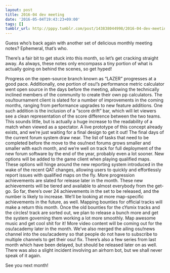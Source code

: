 ```yaml
---
layout: post
title: 2016-04 dev meeting
date: '2016-05-04T19:43:23+09:00'
tags: []
tumblr_url: http://pppy.tumblr.com/post/143838044998/2016-04-dev-meeting
---
```

Guess who’s back again with another set of delicious monthly meeting notes? Ephemeral, that’s who.

There’s a fair bit to get stuck into this month, so let’s get cracking straight away. As always, these notes only encompass a tiny portion of what is actually going on behind the scenes, so get hyped!



Progress on the open-source branch known as “LAZER” progresses at a good pace. Additionally, one portion of osu!’s performance metric calculator went open source in the days before the meeting, allowing the technically inclined members of the community to create their own pp calculators.
The osu!tournament client is slated for a number of improvements in the coming months, ranging from performance upgrades to new feature additions. One such addition is the inclusion of a “score drift” bar, which will let viewers see a clean representation of the score difference between the two teams. This sounds little, but is actually a huge increase to the readability of a match when viewed as a spectator. A live prototype of this concept already exists, and we’re just waiting for a final design to get it out!
The final days of the current forum system draw near. The list of tasks that need to be completed before the move to the osu!next forums grows smaller and smaller with each month, and we’re well on track for full deployment of the new forum software by the end of the year, probably even a lot sooner.
New options will be added to the game client when playing qualified maps. These options will hinge around the new reporting system introduced in the wake of the recent QAT changes, allowing users to quickly and effortlessly report issues with qualified maps on the fly.
More progression achievements are slated for release later in the month. These new achievements will be tiered and available to almost everybody from the get-go. So far, there’s over 24 achievements in the set to be released, and the number is likely to increase. We’ll be looking at more map-specific achievements in the future, as well.
Mapping bounties for official tracks will make a return this month. Once the old bounties for the cYsmix tracks and the circles! track are sorted out, we plan to release a bunch more and get the system governing them working a lot more smoothly. Map awesome music and get cool shit for it!
More video content will be coming out for the osu!academy later in the month. We’ve also merged the ailing osu!news channel into the osu!academy so that people do not have to subscribe to multiple channels to get their osu! fix. There’s also a few series from last month which have been delayed, but should be released later on as well.
There was also a slight incident involving an airhorn bot, but we shall never speak of it again.

See you next month!
